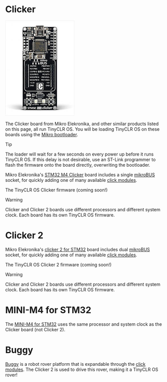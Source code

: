 # Clicker
![Clicker](images/clicker.jpg) 

The Clicker board from Mikro Elekronika, and other similar products listed on this page, all run TinyCLR OS. You will be loading TinyCLR OS on these boards using the [Mikro bootloader](../../hardware/loaders/mikro_bootloader.md). 

> [!Tip]
> The loader will wait for a few seconds on every power up before it runs TinyCLR OS. If this delay is not desirable, use an ST-Link programmer to flash the firmware onto the board directly, overwriting the bootloader.

Mikro Elekronika's [STM32 M4 Clicker](https://shop.mikroe.com/clicker-stm32f4) board includes a single [mikroBUS](https://www.mikroe.com/mikrobus/) socket, for quickly adding one of many available [click modules](../accessories/mikroelektronika_click.md).

The TinyCLR OS Clicker firmware
(coming soon!)

> [!Warning]
> Clicker and Clicker 2 boards use different processors and different system clock. Each board has its own TinyCLR OS firmware.

# Clicker 2

Mikro Elekronika's [clicker 2 for STM32](https://shop.mikroe.com/clicker-2-stm32f4) board includes dual [mikroBUS](https://www.mikroe.com/mikrobus/) socket, for quickly adding one of many available [click modules](../accessories/mikroelektronika_click.md).

The TinyCLR OS Clicker 2 firmware
(coming soon!)

> [!Warning]
> Clicker and Clicker 2 boards use different processors and different system clock. Each board has its own TinyCLR OS firmware.

# MINI-M4 for STM32
The [MINI-M4 for STM32](https://shop.mikroe.com/mini-stm32f4) uses the same processor and system clock as the Clicker board (not Clicker 2).

# Buggy
[Buggy](https://shop.mikroe.com/buggy) is a robot rover platform that is expandable through the [click modules](../accessories/mikroelektronika_click.md). The Clicker 2 is used to drive this rover, making it a TinyCLR OS rover!

